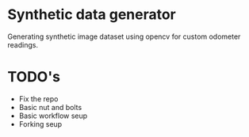 # Synthetic data generator

Generating synthetic image dataset using opencv for custom odometer readings. 

# TODO's
- Fix the repo
- Basic nut and bolts
- Basic workflow seup
- Forking seup
